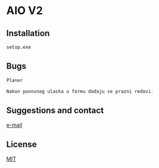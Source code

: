 # AIO V2

## Installation



```bash
setup.exe
```

## Bugs

```h
Planer

Nakon ponovnog ulaska u formu dodaju se prazni redovi.
```
## Suggestions and contact

[e-mail](mailto:markoprugic@hotmail.rs)
 
## License
[MIT](https://choosealicense.com/licenses/mit/)

